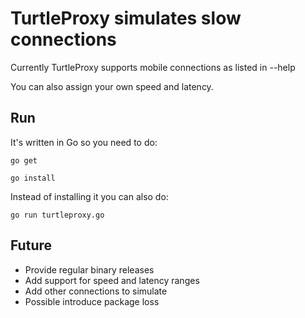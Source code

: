 TurtleProxy simulates slow connections
======================================

Currently TurtleProxy supports mobile connections as listed in --help

You can also assign your own speed and latency.

Run
---

It's written in Go so you need to do:

`go get`

`go install`

Instead of installing it you can also do:

`go run turtleproxy.go`

Future
------
* Provide regular binary releases
* Add support for speed and latency ranges
* Add other connections to simulate
* Possible introduce package loss

